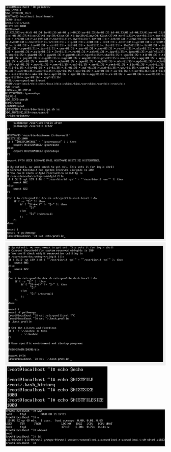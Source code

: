 ![alt text](/m5/task5.1/Linux1.1.PNG) <br />
![alt text](/m5/task5.1/Linux1.2.PNG) <br />
![alt text](/m5/task5.1/Linux1.3.PNG) <br />
![alt text](/m5/task5.1/Linux1.4.PNG) <br />
![alt text](/m5/task5.1/Linux1.5.PNG) <br />

